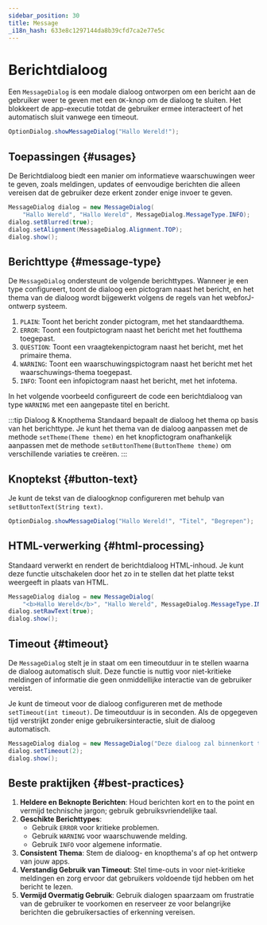 ```yaml
---
sidebar_position: 30
title: Message
_i18n_hash: 633e8c1297144da8b39cfd7ca2e77e5c
---
```

# Berichtdialoog

<DocChip chip='shadow' />
<DocChip chip='since' label='24.02' />
<JavadocLink type="foundation" location="com/webforj/component/optiondialog/MessageDialog" top='true'/>

Een `MessageDialog` is een modale dialoog ontworpen om een bericht aan de gebruiker weer te geven met een `OK`-knop om de dialoog te sluiten. Het blokkeert de app-executie totdat de gebruiker ermee interacteert of het automatisch sluit vanwege een timeout.

```java
OptionDialog.showMessageDialog("Hallo Wereld!");
```

## Toepassingen {#usages}

De Berichtdialoog biedt een manier om informatieve waarschuwingen weer te geven, zoals meldingen, updates of eenvoudige berichten die alleen vereisen dat de gebruiker deze erkent zonder enige invoer te geven.

```java showLineNumbers
MessageDialog dialog = new MessageDialog(
    "Hallo Wereld", "Hallo Wereld", MessageDialog.MessageType.INFO);
dialog.setBlurred(true);
dialog.setAlignment(MessageDialog.Alignment.TOP);
dialog.show();
```

## Berichttype {#message-type}

De `MessageDialog` ondersteunt de volgende berichttypes. Wanneer je een type configureert, toont de dialoog een pictogram naast het bericht, en het thema van de dialoog wordt bijgewerkt volgens de regels van het webforJ-ontwerp systeem.

1. `PLAIN`: Toont het bericht zonder pictogram, met het standaardthema.
2. `ERROR`: Toont een foutpictogram naast het bericht met het foutthema toegepast.
3. `QUESTION`: Toont een vraagtekenpictogram naast het bericht, met het primaire thema.
4. `WARNING`: Toont een waarschuwingspictogram naast het bericht met het waarschuwings-thema toegepast.
5. `INFO`: Toont een infopictogram naast het bericht, met het infotema.

In het volgende voorbeeld configureert de code een berichtdialoog van type `WARNING` met een aangepaste titel en bericht.

<ComponentDemo 
path='/webforj/messagedialogtype?' 
javaE='https://raw.githubusercontent.com/webforj/webforj-documentation/refs/heads/main/src/main/java/com/webforj/samples/views/optiondialog/message/MessageDialogTypeView.java'
height = '350px'
/>

:::tip Dialoog & Knopthema
Standaard bepaalt de dialoog het thema op basis van het berichttype. Je kunt het thema van de dialoog aanpassen met de methode `setTheme(Theme theme)` en het knopfictogram onafhankelijk aanpassen met de methode `setButtonTheme(ButtonTheme theme)` om verschillende variaties te creëren.
:::

## Knoptekst {#button-text}

Je kunt de tekst van de dialoogknop configureren met behulp van `setButtonText(String text)`.

```java
OptionDialog.showMessageDialog("Hallo Wereld!", "Titel", "Begrepen");
```

## HTML-verwerking {#html-processing}

Standaard verwerkt en rendert de berichtdialoog HTML-inhoud. Je kunt deze functie uitschakelen door het zo in te stellen dat het platte tekst weergeeft in plaats van HTML.

```java showLineNumbers
MessageDialog dialog = new MessageDialog(
    "<b>Hallo Wereld</b>", "Hallo Wereld", MessageDialog.MessageType.INFO);
dialog.setRawText(true);
dialog.show();
```

## Timeout {#timeout}

De `MessageDialog` stelt je in staat om een timeoutduur in te stellen waarna de dialoog automatisch sluit. Deze functie is nuttig voor niet-kritieke meldingen of informatie die geen onmiddellijke interactie van de gebruiker vereist.

Je kunt de timeout voor de dialoog configureren met de methode `setTimeout(int timeout)`. De timeoutduur is in seconden. Als de opgegeven tijd verstrijkt zonder enige gebruikersinteractie, sluit de dialoog automatisch.

```java showLineNumbers
MessageDialog dialog = new MessageDialog("Deze dialoog zal binnenkort time-out zijn", "Timeout");
dialog.setTimeout(2);
dialog.show();
```

## Beste praktijken {#best-practices}

1. **Heldere en Beknopte Berichten**: Houd berichten kort en to the point en vermijd technische jargon; gebruik gebruiksvriendelijke taal.
2. **Geschikte Berichttypes**:
   - Gebruik `ERROR` voor kritieke problemen.
   - Gebruik `WARNING` voor waarschuwende melding.
   - Gebruik `INFO` voor algemene informatie.
3. **Consistent Thema**: Stem de dialoog- en knopthema's af op het ontwerp van jouw apps.
4. **Verstandig Gebruik van Timeout**: Stel time-outs in voor niet-kritieke meldingen en zorg ervoor dat gebruikers voldoende tijd hebben om het bericht te lezen.
5. **Vermijd Overmatig Gebruik**: Gebruik dialogen spaarzaam om frustratie van de gebruiker te voorkomen en reserveer ze voor belangrijke berichten die gebruikersacties of erkenning vereisen.
